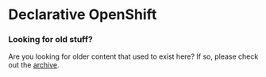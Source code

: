 # Declarative OpenShift

### Looking for old stuff?
Are you looking for older content that used to exist here? If so, please check out the [archive](archive).

